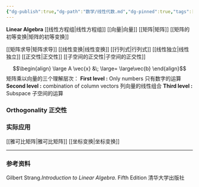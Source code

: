 ```yaml
---
{"dg-publish":true,"dg-path":"数学/线性代数.md","dg-pinned":true,"tags":["Subject"],"permalink":"/数学/线性代数/","pinned":true,"dgPassFrontmatter":true,"noteIcon":"","created":"2024-05-21T15:20:28.617+08:00","updated":"2024-08-06T16:57:41.739+08:00"}
---
```


**Linear Algebra**
[[线性方程组\|线性方程组]]
[[向量\|向量]]
[[矩阵\|矩阵]]
[[矩阵的初等变换\|矩阵的初等变换]]

[[矩阵求导\|矩阵求导]]
[[线性变换\|线性变换]]
[[行列式\|行列式]]
[[线性独立\|线性独立]]
[[正交性\|正交性]]
[[子空间的正交性\|子空间的正交性]]



$$\begin{align}
\large  A \vec{x} &\; \large= \large\vec{b}
\end{align}$$
矩阵乘以向量的三个理解层次：
**First level :**
Only numbers  只有数字的运算
**Second level :**
combination of column vectors  列向量的线性组合
**Third level :**
Subspace 子空间的运算


### Orthogonality 正交性


### 实际应用
[[雅可比矩阵\|雅可比矩阵]]
[[坐标变换\|坐标变换]]

***
### 参考资料
Gilbert Strang.*Introduction to Linear Algebra*. Fifth Edition 清华大学出版社




